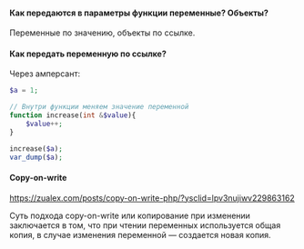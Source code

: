 #### Как передаются в параметры функции переменные? Объекты?
Переменные по значению, объекты по ссылке.

#### Как передать переменную по ссылке?
Через амперсант:
```php
$a = 1;

// Внутри функции меняем значение переменной
function increase(int &$value){
    $value++;
}

increase($a);
var_dump($a); 

```

#### Copy-on-write

https://zualex.com/posts/copy-on-write-php/?ysclid=lpv3nujiwv229863162

Суть подхода сopy-on-write или копирование при изменении заключается в том, что при чтении переменных используется общая копия, в случае изменения переменной — создается новая копия.